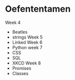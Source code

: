 # Oefententamen
Week 4
+ Beatles
+ strings
Week 5
+ Linked
Week 6
+ Python
week 7
+ CSS
+ SQL
+ XKCD
Week 8
+ Promises
+ Classes
